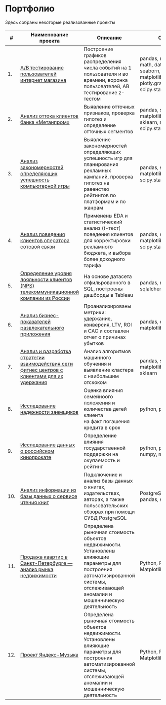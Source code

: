 # Портфолио

Здесь собраны некоторые реализованные проекты

| #    | Наименование проекта                | Описание                                                     | Стек                                                         |
| ---- | ------------------------------------------------------------ | ------------------------------------------------------------ | ------------------------------------------------------------ |
| 1.   | [А/В тестирование пользователей интернет магазина](https://github.com/Lud2022/Portfolio/tree/main/%D0%90/%D0%92%20%D1%82%D0%B5%D1%81%D1%82%D0%B8%D1%80%D0%BE%D0%B2%D0%B0%D0%BD%D0%B8%D0%B5%20%D0%BF%D0%BE%D0%BB%D1%8C%D0%B7%D0%BE%D0%B2%D0%B0%D1%82%D0%B5%D0%BB%D0%B5%D0%B9%20%D0%B8%D0%BD%D1%82%D0%B5%D1%80%D0%BD%D0%B5%D1%82%20%D0%BC%D0%B0%D0%B3%D0%B0%D0%B7%D0%B8%D0%BD%D0%B0) | Построение графиков распределения числа событий на 1 пользователя и во времени, воронка пользователей, АВ тестирование z-тестом | pandas, numpy, math, datetime, seaborn, matplotlib.pyplot, plotly.graph_objects, scipy.stats |
| 2.   | [Анализ оттока клиентов банка «Метанпром»](https://github.com/Lud2022/Portfolio/tree/main/%D0%90%D0%BD%D0%B0%D0%BB%D0%B8%D0%B7%20%D0%BE%D1%82%D1%82%D0%BE%D0%BA%D0%B0%20%D0%BA%D0%BB%D0%B8%D0%B5%D0%BD%D1%82%D0%BE%D0%B2%20%D0%B1%D0%B0%D0%BD%D0%BA%D0%B0%20%C2%AB%D0%9C%D0%B5%D1%82%D0%B0%D0%BD%D0%BF%D1%80%D0%BE%D0%BC%C2%BB) | Выявление отточных признаков, проверка гипотез и определение отточных сегментов | pandas, seaborn, matplotlib, numpy, sklearn, math, phik, scipy.stats |
| 3.   | [Анализ закономерностей определяющих успешность компьютерной игры](https://github.com/Lud2022/Portfolio/tree/main/Анализ%20закономерностей%20определяющих%20успешность%20компьютерной%20игры) | Выявление закономерностей определяющих успешность игр для планирования рекламных кампаний, проверка гипотез на равенство рейтингов по платформам и по жанрам | pandas, seaborn, matplotlib, scipy.stats |
| 4.   | [Анализ поведения клиентов оператора сотовой связи](https://github.com/Lud2022/Portfolio/tree/main/Анализ%20поведения%20клиентов%20оператора%20сотовой%20связи¶) | Применены EDA и статистический анализ (t-тест) поведения клиентов для корректировки рекламного бюджета, и выбора более доходного тарифа | pandas, seaborn, matplotlib, numpy, scipy.stats |
| 5.   | [Определение уровня лояльности клиентов (NPS) телекоммуникационной компании из России](https://github.com/Lud2022/Portfolio/tree/main/Определение%20уровня%20лояльности%20клиентов%20(NPS)%20телекоммуникационной%20компании%20из%20России) | На основе датасета отфильрованного в SQL, построены дашборды в Tableau | pandas, numpy, sqlalchemy, Tableau |
| 6.   | [Анализ бизнес-показателей развлекательного приложения](https://github.com/Lud2022/Portfolio/tree/main/Анализ%20бизнес-показателей%20развлекательного%20приложения) | Проанализированы метрики: удержание, конверсия, LTV, ROI и САС и составлен отчет о причинах убытков| pandas, datetime, matplotlib, numpy |
| 7.   | [Анализ и разработка стратегии взаимодействия сети фитнес центров с клиентами для их удержания](https://github.com/Lud2022/Portfolio/tree/main/Анализ%20и%20разработка%20стратегии%20взаимодействия%20сети%20фитнес%20центров%20с%20клиентами%20для%20их%20удержания) | Анализ алгоритмов машинного обучения и выявление кластера с наибольшим отскоком | pandas, seaborn, matplotlib, numpy, sklearn |
| 8.   | [Исследование надежности заемщиков](https://github.com/Lud2022/Portfolio/tree/main/Исследование%20надежности%20заемщиков) | Оценка влияния семейноого положения и количества детей клиента <br/>на факт погашения кредита в срок | python, pandas |
| 9.   | [Исследование данных о российском кинопрокате](https://github.com/Lud2022/My-Portfolio/tree/main/Исследование%20данных%20о%20российском%20кинопрокате) | Определение влияния государственной поддержки на окупаемость и рейтинг             | python, pandas, numpy, matplotlib |
| 10.   | [Анализ информации из базы данных о сервисе чтения книг](https://github.com/Lud2022/Portfolio/tree/main/%D0%90%D0%BD%D0%B0%D0%BB%D0%B8%D0%B7%20%D0%B8%D0%BD%D1%84%D0%BE%D1%80%D0%BC%D0%B0%D1%86%D0%B8%D0%B8%20%D0%B8%D0%B7%20%D0%B1%D0%B0%D0%B7%D1%8B%20%D0%B4%D0%B0%D0%BD%D0%BD%D1%8B%D1%85%20%D0%BE%20%D1%81%D0%B5%D1%80%D0%B2%D0%B8%D1%81%D0%B5%20%D1%87%D1%82%D0%B5%D0%BD%D0%B8%D1%8F%20%D0%BA%D0%BD%D0%B8%D0%B3) | Подключение и анализ базы данных о книгах, издательствах, авторах, а также пользовательских обзорах при помощи СУБД PostgreSQL | PostgreSQL, pandas, sqlalchemy |
| 11.   | [Продажа квартир в Санкт-Петербурге — анализ рынка недвижимости](https://github.com/Lud2022/Portfolio/tree/main/Продажа%20квартир%20в%20Санкт-Петербурге%20—%20анализ%20рынка%20недвижимости) | Определена рыночная стоимость объектов недвижимости. Установлены влияющие параметры для построения автоматизированной системы, отслеживающей аномалии и мошенническую деятельность | Python, Pandas, Matplotlib |
| 12.   | [Проект Яндекс-Музыка](https://github.com/Lud2022/Portfolio/tree/main/Продажа%20квартир%20в%20Санкт-Петербурге%20—%20анализ%20рынка%20недвижимости) | Определена рыночная стоимость объектов недвижимости. Установлены влияющие параметры для построения автоматизированной системы, отслеживающей аномалии и мошенническую деятельность | Python, Pandas, Matplotlib |
